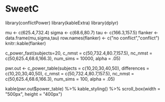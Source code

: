 # SweetC

library(conflictPower)
library(kableExtra)
library(dplyr)

mu <- c(625.4,732.4)
sigma <- c(68.6,80.7)
tau <- c(166.3,157.5)
flanker <- data.frame(mu,sigma,tau)
row.names(flanker) <- c("no conflict","conflict")
knitr::kable(flanker)

c_power_fast(subjects=20,
             c_nmst = c(50,732.4,80.7,157.5),
             nc_nmst = c(50,625.4,68.6,166.3),
             num_sims = 10000,
             alpha = .05)
             
pwr.out <- c_power_table(subjects = c(10,20,30,40,50),
              differences = c(10,20,30,40,50),
              c_nmst = c(50,732.4,80.7,157.5),
              nc_nmst = c(50,625.4,68.6,166.3),
              num_sims = 100,
              alpha = .05)

kable(pwr.out$power_table) %>%
  kable_styling() %>%
  scroll_box(width = "500px", height = "400px")
  
